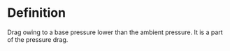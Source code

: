 # Definition

Drag owing to a base pressure lower than the ambient pressure. It is a
part of the pressure drag.
